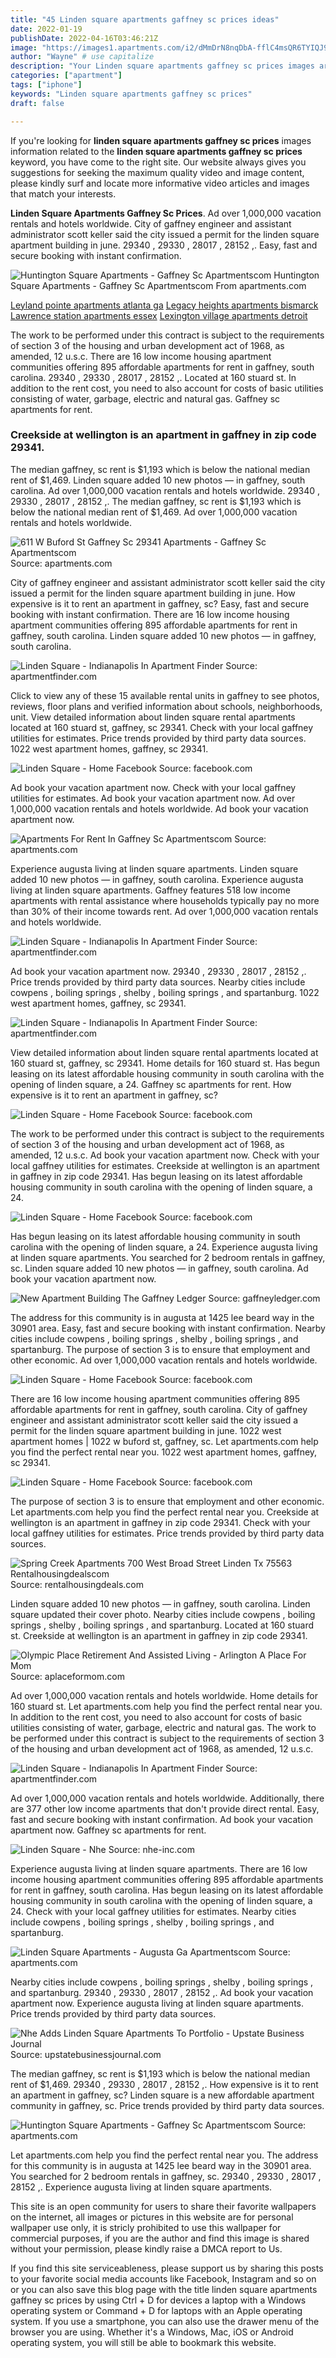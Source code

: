 ```yaml
---
title: "45 Linden square apartments gaffney sc prices ideas"
date: 2022-01-19
publishDate: 2022-04-16T03:46:21Z
image: "https://images1.apartments.com/i2/dMmDrN8nqDbA-fflC4msQR6TYIQJ97EAS_th-I4dCxU/111/huntington-square-apartments-gaffney-sc-building-photo.jpg"
author: "Wayne" # use capitalize
description: "Your Linden square apartments gaffney sc prices images are available. Linden square apartments gaffney sc prices are a topic that is being searched for and liked by netizens today. You can Find and Download the Linden square apartments gaffney sc prices files here. Download all free photos and vectors."
categories: ["apartment"]
tags: ["iphone"]
keywords: "Linden square apartments gaffney sc prices"
draft: false

---
```


If you're looking for **linden square apartments gaffney sc prices** images information related to the **linden square apartments gaffney sc prices** keyword, you have come to the right  site.  Our website always  gives you  suggestions  for seeking  the maximum  quality video and image  content, please kindly surf and locate more informative video articles and images  that match your interests.

**Linden Square Apartments Gaffney Sc Prices**. Ad over 1,000,000 vacation rentals and hotels worldwide. City of gaffney engineer and assistant administrator scott keller said the city issued a permit for the linden square apartment building in june. 29340 , 29330 , 28017 , 28152 ,. Easy, fast and secure booking with instant confirmation.

![Huntington Square Apartments - Gaffney Sc Apartmentscom](https://images1.apartments.com/i2/dMmDrN8nqDbA-fflC4msQR6TYIQJ97EAS_th-I4dCxU/111/huntington-square-apartments-gaffney-sc-building-photo.jpg "Huntington Square Apartments - Gaffney Sc Apartmentscom")
Huntington Square Apartments - Gaffney Sc Apartmentscom From apartments.com

[Leyland pointe apartments atlanta ga](/leyland-pointe-apartments-atlanta-ga/)
[Legacy heights apartments bismarck](/legacy-heights-apartments-bismarck/)
[Lawrence station apartments essex](/lawrence-station-apartments-essex/)
[Lexington village apartments detroit](/lexington-village-apartments-detroit/)

The work to be performed under this contract is subject to the requirements of section 3 of the housing and urban development act of 1968, as amended, 12 u.s.c. There are 16 low income housing apartment communities offering 895 affordable apartments for rent in gaffney, south carolina. 29340 , 29330 , 28017 , 28152 ,. Located at 160 stuard st. In addition to the rent cost, you need to also account for costs of basic utilities consisting of water, garbage, electric and natural gas. Gaffney sc apartments for rent.

### Creekside at wellington is an apartment in gaffney in zip code 29341.

The median gaffney, sc rent is $1,193 which is below the national median rent of $1,469. Linden square added 10 new photos — in gaffney, south carolina. Ad over 1,000,000 vacation rentals and hotels worldwide. 29340 , 29330 , 28017 , 28152 ,. The median gaffney, sc rent is $1,193 which is below the national median rent of $1,469. Ad over 1,000,000 vacation rentals and hotels worldwide.


![611 W Buford St Gaffney Sc 29341 Apartments - Gaffney Sc Apartmentscom](https://images1.apartments.com/i2/MVDxPSaFKBxMdtadrORuAAphyG1ZnCval7e_lo7QRHw/111/611-w-buford-st-gaffney-sc-primary-photo.jpg "611 W Buford St Gaffney Sc 29341 Apartments - Gaffney Sc Apartmentscom")
Source: apartments.com

City of gaffney engineer and assistant administrator scott keller said the city issued a permit for the linden square apartment building in june. How expensive is it to rent an apartment in gaffney, sc? Easy, fast and secure booking with instant confirmation. There are 16 low income housing apartment communities offering 895 affordable apartments for rent in gaffney, south carolina. Linden square added 10 new photos — in gaffney, south carolina.

![Linden Square - Indianapolis In Apartment Finder](https://image1.apartmentfinder.com/i2/eczEP0XOKV03SwUT8EZNyN4colSQIDrj_bOpQHwI3T0/117/linden-square-indianapolis-in-building-photo.jpg "Linden Square - Indianapolis In Apartment Finder")
Source: apartmentfinder.com

Click to view any of these 15 available rental units in gaffney to see photos, reviews, floor plans and verified information about schools, neighborhoods, unit. View detailed information about linden square rental apartments located at 160 stuard st, gaffney, sc 29341. Check with your local gaffney utilities for estimates. Price trends provided by third party data sources. 1022 west apartment homes, gaffney, sc 29341.

![Linden Square - Home Facebook](https://lookaside.fbsbx.com/lookaside/crawler/media/?media_id=122623499353615 "Linden Square - Home Facebook")
Source: facebook.com

Ad book your vacation apartment now. Check with your local gaffney utilities for estimates. Ad book your vacation apartment now. Ad over 1,000,000 vacation rentals and hotels worldwide. Ad book your vacation apartment now.

![Apartments For Rent In Gaffney Sc Apartmentscom](https://images1.apartments.com/i2/4vAHBcgmmKMvlIcqYsVP4PMdn6fZ-kKaP9mOYS36YPA/117/image.jpg "Apartments For Rent In Gaffney Sc Apartmentscom")
Source: apartments.com

Experience augusta living at linden square apartments. Linden square added 10 new photos — in gaffney, south carolina. Experience augusta living at linden square apartments. Gaffney features 518 low income apartments with rental assistance where households typically pay no more than 30% of their income towards rent. Ad over 1,000,000 vacation rentals and hotels worldwide.

![Linden Square - Indianapolis In Apartment Finder](https://image1.apartmentfinder.com/i2/QXtLY77Ts97iC4jze-zaNu_k5ONdKWB8mUcb-yo3zK4/111/linden-square-indianapolis-in-building-photo.jpg "Linden Square - Indianapolis In Apartment Finder")
Source: apartmentfinder.com

Ad book your vacation apartment now. 29340 , 29330 , 28017 , 28152 ,. Price trends provided by third party data sources. Nearby cities include cowpens , boiling springs , shelby , boiling springs , and spartanburg. 1022 west apartment homes, gaffney, sc 29341.

![Linden Square - Indianapolis In Apartment Finder](https://image1.apartmentfinder.com/i2/VlVX7tibZjpNLx4Wu-ig_xOHqbvvkZwAnT5n98iITHE/111/linden-square-indianapolis-in-floorplan.png "Linden Square - Indianapolis In Apartment Finder")
Source: apartmentfinder.com

View detailed information about linden square rental apartments located at 160 stuard st, gaffney, sc 29341. Home details for 160 stuard st. Has begun leasing on its latest affordable housing community in south carolina with the opening of linden square, a 24. Gaffney sc apartments for rent. How expensive is it to rent an apartment in gaffney, sc?

![Linden Square - Home Facebook](https://lookaside.fbsbx.com/lookaside/crawler/media/?media_id=111064957176136 "Linden Square - Home Facebook")
Source: facebook.com

The work to be performed under this contract is subject to the requirements of section 3 of the housing and urban development act of 1968, as amended, 12 u.s.c. Ad book your vacation apartment now. Check with your local gaffney utilities for estimates. Creekside at wellington is an apartment in gaffney in zip code 29341. Has begun leasing on its latest affordable housing community in south carolina with the opening of linden square, a 24.

![Linden Square - Home Facebook](https://lookaside.fbsbx.com/lookaside/crawler/media/?media_id=111065523842746 "Linden Square - Home Facebook")
Source: facebook.com

Has begun leasing on its latest affordable housing community in south carolina with the opening of linden square, a 24. Experience augusta living at linden square apartments. You searched for 2 bedroom rentals in gaffney, sc. Linden square added 10 new photos — in gaffney, south carolina. Ad book your vacation apartment now.

![New Apartment Building The Gaffney Ledger](https://www.gaffneyledger.com/wp-content/uploads/images/2019-07-12/4p1.jpg "New Apartment Building The Gaffney Ledger")
Source: gaffneyledger.com

The address for this community is in augusta at 1425 lee beard way in the 30901 area. Easy, fast and secure booking with instant confirmation. Nearby cities include cowpens , boiling springs , shelby , boiling springs , and spartanburg. The purpose of section 3 is to ensure that employment and other economic. Ad over 1,000,000 vacation rentals and hotels worldwide.

![Linden Square - Home Facebook](https://lookaside.fbsbx.com/lookaside/crawler/media/?media_id=122623239353641 "Linden Square - Home Facebook")
Source: facebook.com

There are 16 low income housing apartment communities offering 895 affordable apartments for rent in gaffney, south carolina. City of gaffney engineer and assistant administrator scott keller said the city issued a permit for the linden square apartment building in june. 1022 west apartment homes | 1022 w buford st, gaffney, sc. Let apartments.com help you find the perfect rental near you. 1022 west apartment homes, gaffney, sc 29341.

![Linden Square - Home Facebook](https://lookaside.fbsbx.com/lookaside/crawler/media/?media_id=122623389353626 "Linden Square - Home Facebook")
Source: facebook.com

The purpose of section 3 is to ensure that employment and other economic. Let apartments.com help you find the perfect rental near you. Creekside at wellington is an apartment in gaffney in zip code 29341. Check with your local gaffney utilities for estimates. Price trends provided by third party data sources.

![Spring Creek Apartments 700 West Broad Street Linden Tx 75563 Rentalhousingdealscom](https://cdn-0.rentalhousingdeals.com/uploaded/spring%20creek%20apartments.jpg "Spring Creek Apartments 700 West Broad Street Linden Tx 75563 Rentalhousingdealscom")
Source: rentalhousingdeals.com

Linden square added 10 new photos — in gaffney, south carolina. Linden square updated their cover photo. Nearby cities include cowpens , boiling springs , shelby , boiling springs , and spartanburg. Located at 160 stuard st. Creekside at wellington is an apartment in gaffney in zip code 29341.

![Olympic Place Retirement And Assisted Living - Arlington A Place For Mom](https://www.aplaceformom.com/image/apfm-web-api/1054197/olympic-place-retirement-and-assisted-living-arlington-primary.jpg?t=default "Olympic Place Retirement And Assisted Living - Arlington A Place For Mom")
Source: aplaceformom.com

Ad over 1,000,000 vacation rentals and hotels worldwide. Home details for 160 stuard st. Let apartments.com help you find the perfect rental near you. In addition to the rent cost, you need to also account for costs of basic utilities consisting of water, garbage, electric and natural gas. The work to be performed under this contract is subject to the requirements of section 3 of the housing and urban development act of 1968, as amended, 12 u.s.c.

![Linden Square - Indianapolis In Apartment Finder](https://image1.apartmentfinder.com/i2/x35k5iMCctX8AXGzaRHo0FrPhNFpNzlL0xGyh_yjfeo/111/linden-square-indianapolis-in-primary-photo.jpg "Linden Square - Indianapolis In Apartment Finder")
Source: apartmentfinder.com

Ad over 1,000,000 vacation rentals and hotels worldwide. Additionally, there are 377 other low income apartments that don&#039;t provide direct rental. Easy, fast and secure booking with instant confirmation. Ad book your vacation apartment now. Gaffney sc apartments for rent.

![Linden Square - Nhe](https://nhe-inc.com/wp-content/uploads/2020/04/Linden-Square-7-scaled.jpg "Linden Square - Nhe")
Source: nhe-inc.com

Experience augusta living at linden square apartments. There are 16 low income housing apartment communities offering 895 affordable apartments for rent in gaffney, south carolina. Has begun leasing on its latest affordable housing community in south carolina with the opening of linden square, a 24. Check with your local gaffney utilities for estimates. Nearby cities include cowpens , boiling springs , shelby , boiling springs , and spartanburg.

![Linden Square Apartments - Augusta Ga Apartmentscom](https://images1.apartments.com/i2/TKdSqKlP_JVSqSs32_Il86_LSTpM_wai8tQgBP37YJs/111/linden-square-apartments-augusta-ga-primary-photo.jpg "Linden Square Apartments - Augusta Ga Apartmentscom")
Source: apartments.com

Nearby cities include cowpens , boiling springs , shelby , boiling springs , and spartanburg. 29340 , 29330 , 28017 , 28152 ,. Ad book your vacation apartment now. Experience augusta living at linden square apartments. Price trends provided by third party data sources.

![Nhe Adds Linden Square Apartments To Portfolio - Upstate Business Journal](https://upstatebusinessjournal.com/wp-content/uploads/sites/2/2020/04/UBJ-NHE-Linden-Square-2-provided.jpg "Nhe Adds Linden Square Apartments To Portfolio - Upstate Business Journal")
Source: upstatebusinessjournal.com

The median gaffney, sc rent is $1,193 which is below the national median rent of $1,469. 29340 , 29330 , 28017 , 28152 ,. How expensive is it to rent an apartment in gaffney, sc? Linden square is a new affordable apartment community in gaffney, sc. Price trends provided by third party data sources.

![Huntington Square Apartments - Gaffney Sc Apartmentscom](https://images1.apartments.com/i2/dMmDrN8nqDbA-fflC4msQR6TYIQJ97EAS_th-I4dCxU/111/huntington-square-apartments-gaffney-sc-building-photo.jpg "Huntington Square Apartments - Gaffney Sc Apartmentscom")
Source: apartments.com

Let apartments.com help you find the perfect rental near you. The address for this community is in augusta at 1425 lee beard way in the 30901 area. You searched for 2 bedroom rentals in gaffney, sc. 29340 , 29330 , 28017 , 28152 ,. Experience augusta living at linden square apartments.

This site is an open community for users to share their favorite wallpapers on the internet, all images or pictures in this website are for personal wallpaper use only, it is stricly prohibited to use this wallpaper for commercial purposes, if you are the author and find this image is shared without your permission, please kindly raise a DMCA report to Us.

If you find this site serviceableness, please support us by sharing this posts to your favorite social media accounts like Facebook, Instagram and so on or you can also save this blog page with the title linden square apartments gaffney sc prices by using Ctrl + D for devices a laptop with a Windows operating system or Command + D for laptops with an Apple operating system. If you use a smartphone, you can also use the drawer menu of the browser you are using. Whether it's a Windows, Mac, iOS or Android operating system, you will still be able to bookmark this website.
